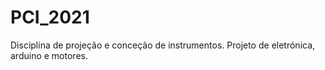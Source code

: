# PCI_2021
Disciplina de projeção e conceção de instrumentos. Projeto de eletrónica, arduino e motores.
